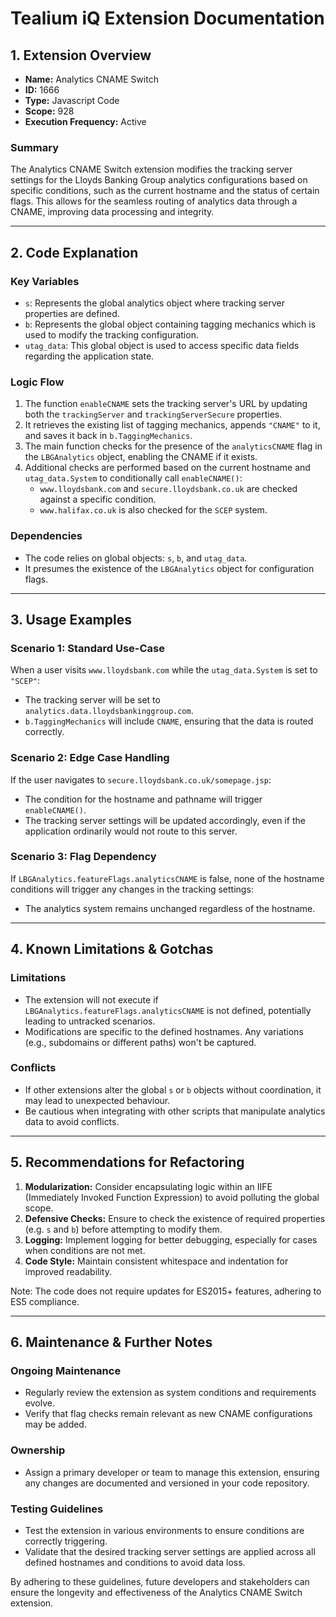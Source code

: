 # Tealium iQ Extension Documentation

## 1. Extension Overview

- **Name:** Analytics CNAME Switch
- **ID:** 1666
- **Type:** Javascript Code
- **Scope:** 928
- **Execution Frequency:** Active

### Summary
The Analytics CNAME Switch extension modifies the tracking server settings for the Lloyds Banking Group analytics configurations based on specific conditions, such as the current hostname and the status of certain flags. This allows for the seamless routing of analytics data through a CNAME, improving data processing and integrity.

---

## 2. Code Explanation

### Key Variables
- `s`: Represents the global analytics object where tracking server properties are defined.
- `b`: Represents the global object containing tagging mechanics which is used to modify the tracking configuration.
- `utag_data`: This global object is used to access specific data fields regarding the application state.

### Logic Flow
1. The function `enableCNAME` sets the tracking server's URL by updating both the `trackingServer` and `trackingServerSecure` properties.
2. It retrieves the existing list of tagging mechanics, appends `"CNAME"` to it, and saves it back in `b.TaggingMechanics`.
3. The main function checks for the presence of the `analyticsCNAME` flag in the `LBGAnalytics` object, enabling the CNAME if it exists.
4. Additional checks are performed based on the current hostname and `utag_data.System` to conditionally call `enableCNAME()`:
   - `www.lloydsbank.com` and `secure.lloydsbank.co.uk` are checked against a specific condition.
   - `www.halifax.co.uk` is also checked for the `SCEP` system.

### Dependencies
- The code relies on global objects: `s`, `b`, and `utag_data`.
- It presumes the existence of the `LBGAnalytics` object for configuration flags.

---

## 3. Usage Examples

### Scenario 1: Standard Use-Case
When a user visits `www.lloydsbank.com` while the `utag_data.System` is set to `"SCEP"`:
- The tracking server will be set to `analytics.data.lloydsbankinggroup.com`.
- `b.TaggingMechanics` will include `CNAME`, ensuring that the data is routed correctly.

### Scenario 2: Edge Case Handling
If the user navigates to `secure.lloydsbank.co.uk/somepage.jsp`:
- The condition for the hostname and pathname will trigger `enableCNAME()`.
- The tracking server settings will be updated accordingly, even if the application ordinarily would not route to this server.

### Scenario 3: Flag Dependency
If `LBGAnalytics.featureFlags.analyticsCNAME` is false, none of the hostname conditions will trigger any changes in the tracking settings:
- The analytics system remains unchanged regardless of the hostname.

---

## 4. Known Limitations & Gotchas

### Limitations
- The extension will not execute if `LBGAnalytics.featureFlags.analyticsCNAME` is not defined, potentially leading to untracked scenarios.
- Modifications are specific to the defined hostnames. Any variations (e.g., subdomains or different paths) won't be captured.

### Conflicts
- If other extensions alter the global `s` or `b` objects without coordination, it may lead to unexpected behaviour.
- Be cautious when integrating with other scripts that manipulate analytics data to avoid conflicts.

---

## 5. Recommendations for Refactoring

1. **Modularization:** Consider encapsulating logic within an IIFE (Immediately Invoked Function Expression) to avoid polluting the global scope.
2. **Defensive Checks:** Ensure to check the existence of required properties (e.g. `s` and `b`) before attempting to modify them.
3. **Logging:** Implement logging for better debugging, especially for cases when conditions are not met.
4. **Code Style:** Maintain consistent whitespace and indentation for improved readability.

Note: The code does not require updates for ES2015+ features, adhering to ES5 compliance.

---

## 6. Maintenance & Further Notes

### Ongoing Maintenance
- Regularly review the extension as system conditions and requirements evolve.
- Verify that flag checks remain relevant as new CNAME configurations may be added.

### Ownership
- Assign a primary developer or team to manage this extension, ensuring any changes are documented and versioned in your code repository.

### Testing Guidelines
- Test the extension in various environments to ensure conditions are correctly triggering.
- Validate that the desired tracking server settings are applied across all defined hostnames and conditions to avoid data loss.

By adhering to these guidelines, future developers and stakeholders can ensure the longevity and effectiveness of the Analytics CNAME Switch extension.